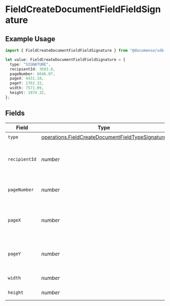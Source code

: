 # FieldCreateDocumentFieldFieldSignature

## Example Usage

```typescript
import { FieldCreateDocumentFieldFieldSignature } from "@documenso/sdk-typescript/models/operations";

let value: FieldCreateDocumentFieldFieldSignature = {
  type: "SIGNATURE",
  recipientId: 3693.8,
  pageNumber: 6646.07,
  pageX: 4431.18,
  pageY: 1762.32,
  width: 7571.09,
  height: 1974.32,
};
```

## Fields

| Field                                                                                                                | Type                                                                                                                 | Required                                                                                                             | Description                                                                                                          |
| -------------------------------------------------------------------------------------------------------------------- | -------------------------------------------------------------------------------------------------------------------- | -------------------------------------------------------------------------------------------------------------------- | -------------------------------------------------------------------------------------------------------------------- |
| `type`                                                                                                               | [operations.FieldCreateDocumentFieldTypeSignature](../../models/operations/fieldcreatedocumentfieldtypesignature.md) | :heavy_check_mark:                                                                                                   | N/A                                                                                                                  |
| `recipientId`                                                                                                        | *number*                                                                                                             | :heavy_check_mark:                                                                                                   | The ID of the recipient to create the field for.                                                                     |
| `pageNumber`                                                                                                         | *number*                                                                                                             | :heavy_check_mark:                                                                                                   | The page number the field will be on.                                                                                |
| `pageX`                                                                                                              | *number*                                                                                                             | :heavy_check_mark:                                                                                                   | The X coordinate of where the field will be placed.                                                                  |
| `pageY`                                                                                                              | *number*                                                                                                             | :heavy_check_mark:                                                                                                   | The Y coordinate of where the field will be placed.                                                                  |
| `width`                                                                                                              | *number*                                                                                                             | :heavy_check_mark:                                                                                                   | The width of the field.                                                                                              |
| `height`                                                                                                             | *number*                                                                                                             | :heavy_check_mark:                                                                                                   | The height of the field.                                                                                             |